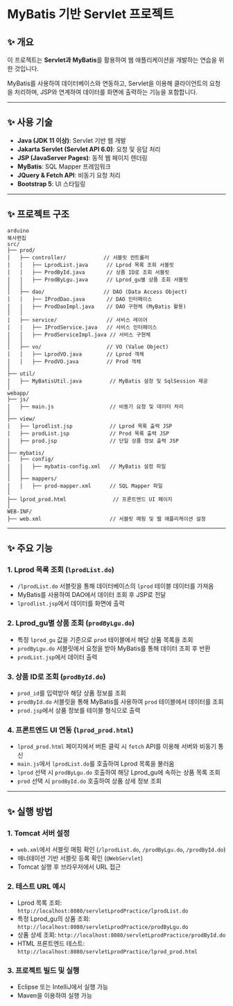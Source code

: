 # MyBatis 기반 Servlet 프로젝트

## ✨ 개요

이 프로젝트는 **Servlet과 MyBatis**를 활용하여 웹 애플리케이션을 개발하는 연습을 위한 것입니다.

MyBatis를 사용하여 데이터베이스와 연동하고, Servlet을 이용해 클라이언트의 요청을 처리하며, JSP와 연계하여 데이터를 화면에 출력하는 기능을 포함합니다.

---

## ✨ 사용 기술

- **Java (JDK 11 이상)**: Servlet 기반 웹 개발
- **Jakarta Servlet (Servlet API 6.0)**: 요청 및 응답 처리
- **JSP (JavaServer Pages)**: 동적 웹 페이지 렌더링
- **MyBatis**: SQL Mapper 프레임워크
- **JQuery & Fetch API**: 비동기 요청 처리
- **Bootstrap 5**: UI 스타일링

---

## ✨ 프로젝트 구조

```
arduino
복사편집
src/
├── prod/
│   ├── controller/            // 서블릿 컨트롤러
│   │   ├── LprodList.java      // Lprod 목록 조회 서블릿
│   │   ├── ProdById.java       // 상품 ID로 조회 서블릿
│   │   ├── ProdByLgu.java      // Lprod_gu별 상품 조회 서블릿
│   │
│   ├── dao/                   // DAO (Data Access Object)
│   │   ├── IProdDao.java       // DAO 인터페이스
│   │   ├── ProdDaoImpl.java    // DAO 구현체 (MyBatis 활용)
│   │
│   ├── service/                // 서비스 레이어
│   │   ├── IProdService.java   // 서비스 인터페이스
│   │   ├── ProdServiceImpl.java // 서비스 구현체
│   │
│   ├── vo/                     // VO (Value Object)
│   │   ├── LprodVO.java        // Lprod 객체
│   │   ├── ProdVO.java         // Prod 객체
│
├── util/
│   ├── MyBatisUtil.java         // MyBatis 설정 및 SqlSession 제공
│
webapp/
├── js/
│   ├── main.js                  // 비동기 요청 및 데이터 처리
│
├── view/
│   ├── lprodlist.jsp            // Lprod 목록 출력 JSP
│   ├── prodList.jsp             // Prod 목록 출력 JSP
│   ├── prod.jsp                 // 단일 상품 정보 출력 JSP
│
├── mybatis/
│   ├── config/
│   │   ├── mybatis-config.xml   // MyBatis 설정 파일
│   │
│   ├── mappers/
│   │   ├── prod-mapper.xml      // SQL Mapper 파일
│
├── lprod_prod.html               // 프론트엔드 UI 페이지
│
WEB-INF/
├── web.xml                      // 서블릿 매핑 및 웹 애플리케이션 설정

```

---

## ✨ 주요 기능

### 1. **Lprod 목록 조회 (`lprodList.do`)**

- `/lprodList.do` 서블릿을 통해 데이터베이스의 `lprod` 테이블 데이터를 가져옴
- MyBatis를 사용하여 DAO에서 데이터 조회 후 JSP로 전달
- `lprodlist.jsp`에서 데이터를 화면에 출력

### 2. **Lprod_gu별 상품 조회 (`prodByLgu.do`)**

- 특정 `lprod_gu` 값을 기준으로 `prod` 테이블에서 해당 상품 목록을 조회
- `prodByLgu.do` 서블릿에서 요청을 받아 MyBatis를 통해 데이터 조회 후 반환
- `prodList.jsp`에서 데이터 출력

### 3. **상품 ID로 조회 (`prodById.do`)**

- `prod_id`를 입력받아 해당 상품 정보를 조회
- `prodById.do` 서블릿을 통해 MyBatis를 사용하여 `prod` 테이블에서 데이터를 조회
- `prod.jsp`에서 상품 정보를 테이블 형식으로 출력

### 4. **프론트엔드 UI 연동 (`lprod_prod.html`)**

- `lprod_prod.html` 페이지에서 버튼 클릭 시 `fetch` API를 이용해 서버와 비동기 통신
- `main.js`에서 `lprodList.do`를 호출하여 Lprod 목록을 불러옴
- `lprod` 선택 시 `prodByLgu.do` 호출하여 해당 Lprod_gu에 속하는 상품 목록 조회
- `prod` 선택 시 `prodById.do` 호출하여 상품 상세 정보 조회

---

## ✨ 실행 방법

### 1. **Tomcat 서버 설정**

- `web.xml`에서 서블릿 매핑 확인 (`/lprodList.do`, `/prodByLgu.do`, `/prodById.do`)
- 애너테이션 기반 서블릿 등록 확인 (`@WebServlet`)
- Tomcat 실행 후 브라우저에서 URL 접근

### 2. **테스트 URL 예시**

- Lprod 목록 조회: `http://localhost:8080/servletLprodPractice/lprodList.do`
- 특정 Lprod_gu의 상품 조회: `http://localhost:8080/servletLprodPractice/prodByLgu.do`
- 상품 상세 조회: `http://localhost:8080/servletLprodPractice/prodById.do`
- HTML 프론트엔드 테스트: `http://localhost:8080/servletLprodPractice/lprod_prod.html`

### 3. **프로젝트 빌드 및 실행**

- Eclipse 또는 IntelliJ에서 실행 가능
- Maven을 이용하여 실행 가능
